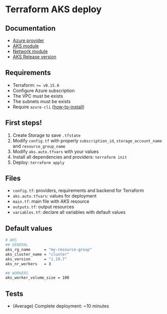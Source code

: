 # Terraform AKS deploy

## Documentation

* [Azure provider](https://registry.terraform.io/providers/hashicorp/azurerm/latest/docs)
* [AKS module](https://registry.terraform.io/modules/Azure/aks/azurerm/latest)
* [Network module](https://registry.terraform.io/modules/Azure/network/azurerm/latest)
* [AKS Release version](https://docs.microsoft.com/en-US/azure/aks/supported-kubernetes-versions#azure-portal-and-cli-versions)

## Requirements

* Terraform: `>= v0.15.0`
* Configure Azure subscription
* The VPC must be exists
* The subnets must be exists
* Require `azure-cli` ([how-to-install](https://docs.microsoft.com/en-US/cli/azure/install-azure-cli))

## First steps!

1. Create Storage to save `.tfstate`
2. Modify `config.tf` with properly `subscription_id`, `storage_account_name` and `resource_group_name`
3. Modify `aks.auto.tfvars` with your values
4. Install all dependencies and providers: `terraform init`
5. Deploy: `terraform apply`

## Files

* `config.tf`: providers, requirements and backend for Terraform
* `aks.auto.tfvars`: values for deployment
* `main.tf`: main file with AKS resource
* `outputs.tf`: output resources
* `variables.tf`: declare all variables with default values

## Default values

```bash
# AKS
## GENERAL
aks_rg_name      = "my-resource-group"
aks_cluster_name = "cluster"
aks_version      = "1.19.7"
aks_nr_workers   = 3

## WORKERS
aks_worker_volume_size = 100
```

## Tests

* (Average) Complete deployment: ~10 minutes
